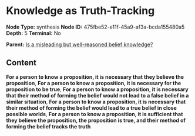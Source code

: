 # Knowledge as Truth-Tracking

**Node Type:** synthesis
**Node ID:** 475fbe52-e11f-45a9-af3a-bcda155480a5
**Depth:** 5
**Terminal:** No

**Parent:** [Is a misleading but well-reasoned belief knowledge?](is-a-misleading-but-well-reasoned-belief-knowledge-antithesis-64a141a0-75ce-4fe1-b3c5-60ee79eee74a.md)

## Content

**For a person to know a proposition, it is necessary that they believe the proposition**, **For a person to know a proposition, it is necessary for the proposition to be true**, **For a person to know a proposition, it is necessary that their method of forming the belief would not lead to a false belief in a similar situation**, **For a person to know a proposition, it is necessary that their method of forming the belief would lead to a true belief in close possible worlds**, **For a person to know a proposition, it is sufficient that they believe the proposition, the proposition is true, and their method of forming the belief tracks the truth**
